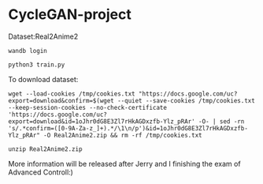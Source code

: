 # CycleGAN-project
Dataset:Real2Anime2
```
wandb login
```
```
python3 train.py
```
To download dataset:
```
wget --load-cookies /tmp/cookies.txt "https://docs.google.com/uc?export=download&confirm=$(wget --quiet --save-cookies /tmp/cookies.txt --keep-session-cookies --no-check-certificate 'https://docs.google.com/uc?export=download&id=1oJhr0dG8E3Zl7rHkAGDxzfb-Ylz_pRAr' -O- | sed -rn 's/.*confirm=([0-9A-Za-z_]+).*/\1\n/p')&id=1oJhr0dG8E3Zl7rHkAGDxzfb-Ylz_pRAr" -O Real2Anime2.zip && rm -rf /tmp/cookies.txt
```
```
unzip Real2Anime2.zip
```
More information will be released after Jerry and I finishing the exam of Advanced Controll:)
